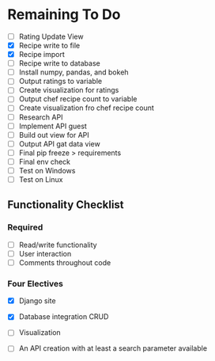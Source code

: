 # Remaining To Do

- [ ] Rating Update View
- [x] Recipe write to file
- [x] Recipe import
- [ ] Recipe write to database
- [ ] Install numpy, pandas, and bokeh
- [ ] Output ratings to variable
- [ ] Create visualization for ratings
- [ ] Output chef recipe count to variable
- [ ] Create visualization fro chef recipe count
- [ ] Research API
- [ ] Implement API guest
- [ ] Build out view for API
- [ ] Output API gat data view
- [ ] Final pip freeze > requirements
- [ ] Final env check
- [ ] Test on Windows
- [ ] Test on Linux

## Functionality Checklist

### Required

- [ ] Read/write functionality
- [ ] User interaction
- [ ] Comments throughout code

### Four Electives

- [X] Django site
- [X] Database integration CRUD
- [ ] Visualization
- [ ] An API creation with at least a search parameter available

